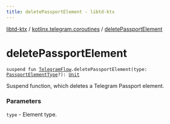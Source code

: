 ```yaml
---
title: deletePassportElement - libtd-ktx
---
```


[libtd-ktx](../index.html) / [kotlinx.telegram.coroutines](index.html) / [deletePassportElement](./delete-passport-element.html)

# deletePassportElement

`suspend fun `[`TelegramFlow`](../kotlinx.telegram.core/-telegram-flow/index.html)`.deletePassportElement(type: `[`PassportElementType`](https://tdlibx.github.io/td/docs/org/drinkless/td/libcore/telegram/TdApi.PassportElementType.html)`?): `[`Unit`](https://kotlinlang.org/api/latest/jvm/stdlib/kotlin/-unit/index.html)

Suspend function, which deletes a Telegram Passport element.

### Parameters

`type` - Element type.